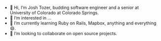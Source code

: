 - 👋 Hi, I’m Josh Tozer, budding software engineer and a senior at University of Colorado at Colorado Springs.
- 👀 I’m interested in ...
- 🌱 I’m currently learning Ruby on Rails, Mapbox, anything and everything :smile:.
- 💞️ I’m looking to collaborate on open source projects.
